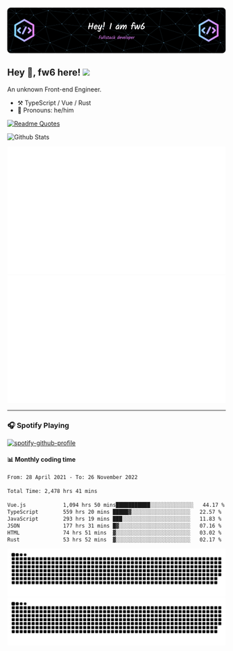 ![Header](github-header-image.png)

## Hey 👋, fw6 here! <img src="https://github.githubassets.com/images/mona-whisper.gif" height="24" />


An unknown Front-end Engineer.

-   :hammer_and_pick: TypeScript / Vue / Rust
-   :man: Pronouns: he/him


[![Readme Quotes](https://quotes-github-readme.vercel.app/api?type=horizontal&theme=algolia)](https://github.com/piyushsuthar/github-readme-quotes)



![Github Stats](https://github-readme-stats.vercel.app/api?username=fw6&bg_color=30,e96443,904e95&title_color=fff&text_color=fff)

![](https://raw.githubusercontent.com/fw6/github-stats-transparent/output/generated/overview.svg)
![](https://raw.githubusercontent.com/fw6/github-stats-transparent/output/generated/languages.svg)


---

### 🎧 Spotify Playing

<!-- ![spotify-github-profile](/img/default.svg) -->

[![spotify-github-profile](https://spotify-github-profile.vercel.app/api/view?uid=r6wn4hdvypv0lkzyrj0e0pjct&cover_image=true&theme=default&bar_color=53b14f&bar_color_cover=true)](https://github.com/kittinan/spotify-github-profile)
#### :bar_chart: Monthly coding time

<!--START_SECTION:waka-->

```text
From: 28 April 2021 - To: 26 November 2022

Total Time: 2,478 hrs 41 mins

Vue.js            1,094 hrs 50 mins███████████░░░░░░░░░░░░░░   44.17 %
TypeScript        559 hrs 20 mins █████▓░░░░░░░░░░░░░░░░░░░   22.57 %
JavaScript        293 hrs 19 mins ███░░░░░░░░░░░░░░░░░░░░░░   11.83 %
JSON              177 hrs 31 mins █▓░░░░░░░░░░░░░░░░░░░░░░░   07.16 %
HTML              74 hrs 51 mins  ▓░░░░░░░░░░░░░░░░░░░░░░░░   03.02 %
Rust              53 hrs 52 mins  ▓░░░░░░░░░░░░░░░░░░░░░░░░   02.17 %
```

<!--END_SECTION:waka-->




![github contribution grid snake animation](https://raw.githubusercontent.com/platane/platane/output/github-contribution-grid-snake-dark.svg#gh-dark-mode-only)![github contribution grid snake animation](https://raw.githubusercontent.com/platane/platane/output/github-contribution-grid-snake.svg#gh-light-mode-only)
